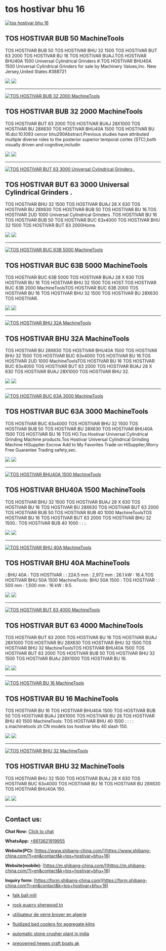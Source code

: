 # tos hostivar bhu 16

<a href="https://swt.shibang-china.com/?l=en&img&k=tos+hostivar+bhu+16" target="_blank">![tos hostivar bhu 16](http://static.shibang-china.com/all-800x300/879.jpg)</a>

## TOS HOSTIVAR BUB 50 MachineTools
TOS HOSTIVAR BUB 50 TOS HOSTIVAR BHU 32 1500 TOS HOSTIVAR BUT 63 2000 TOS HOSTIVAR BU 16 TOS HOSTIVAR BUAJ.TOS HOSTIVAR BHU40A 1500 Universal Cylindrical Grinders #.TOS HOSTIVAR BHU40A 1500 Universal Cylindrical Grinders for sale by Machinery Values,Inc. New Jersey,United States #388721


<a href="https://whatsapp.shibangsoft.com/WhatsApp.php" target="_blank" title="WhatsApp">![](http://static.shibang-china.com/icon/whatsapp.png)</a> <a href="https://swt.shibang-china.com/?l=en&icon&k=tos+hostivar+bhu+16" target="_blank">![](http://static.shibang-china.com/icon/chat-en.png)</a>

---

<a href="https://swt.shibang-china.com/?l=en&img&k=tos+hostivar+bhu+16" target="_blank">![TOS HOSTIVAR BUB 32 2000 MachineTools](http://static.shibang-china.com/all-800x300/1412.jpg)</a>

## TOS HOSTIVAR BUB 32 2000 MachineTools
TOS HOSTIVAR BUT 63 2000 TOS HOSTIVAR BUAJ 28X1000 TOS HOSTIVAR BU 28X630 TOS HOSTIVAR BHU40A 1500 TOS HOSTIVAR BU 16.doi:10.1093 cercor bhu290Abstract.Previous studies have attributed multiple diverse roles to the posterior superior temporal cortex (STC),both visually driven and cognitive,includin


<a href="https://whatsapp.shibangsoft.com/WhatsApp.php" target="_blank" title="WhatsApp">![](http://static.shibang-china.com/icon/whatsapp.png)</a> <a href="https://swt.shibang-china.com/?l=en&icon&k=tos+hostivar+bhu+16" target="_blank">![](http://static.shibang-china.com/icon/chat-en.png)</a>

---

<a href="https://swt.shibang-china.com/?l=en&img&k=tos+hostivar+bhu+16" target="_blank">![TOS HOSTIVAR BUT 63 3000 Universal Cylindrical Grinders .](http://static.shibang-china.com/all-800x300/620.jpg)</a>

## TOS HOSTIVAR BUT 63 3000 Universal Cylindrical Grinders .
TOS HOSTIVAR BHU 32 1500 TOS HOSTIVAR BUAJ 28 X 630 TOS HOSTIVAR BU 28X630 TOS HOSTIVAR BUB 50 TOS HOSTIVAR BU 16.TOS HOSTIVAR 2UD 1000 Universal Cylindrical Grinders .TOS HOSTIVAR BU 16 TOS HOSTIVAR BUB 50 TOS HOSTIVAR BUC 63x4000 TOS HOSTIVAR BHU 32 1500 TOS HOSTIVAR BUT 63 2000Home.


<a href="https://whatsapp.shibangsoft.com/WhatsApp.php" target="_blank" title="WhatsApp">![](http://static.shibang-china.com/icon/whatsapp.png)</a> <a href="https://swt.shibang-china.com/?l=en&icon&k=tos+hostivar+bhu+16" target="_blank">![](http://static.shibang-china.com/icon/chat-en.png)</a>

---

<a href="https://swt.shibang-china.com/?l=en&img&k=tos+hostivar+bhu+16" target="_blank">![TOS HOSTIVAR BUC 63B 5000 MachineTools](http://static.shibang-china.com/all-800x300/552.jpg)</a>

## TOS HOSTIVAR BUC 63B 5000 MachineTools
TOS HOSTIVAR BUC 63B 5000 TOS HOSTIVAR BUAJ 28 X 630 TOS HOSTIVAR BU 16 TOS HOSTIVAR BHU 32 1500 TOS HOST.TOS HOSTIVAR BUC 63B 2000 MachineToolsTOS HOSTIVAR BUC 63B 2000 TOS HOSTIVAR BU 16 TOS HOSTIVAR BHU 32 1500 TOS HOSTIVAR BU 28X630 TOS HOSTIVAR.


<a href="https://whatsapp.shibangsoft.com/WhatsApp.php" target="_blank" title="WhatsApp">![](http://static.shibang-china.com/icon/whatsapp.png)</a> <a href="https://swt.shibang-china.com/?l=en&icon&k=tos+hostivar+bhu+16" target="_blank">![](http://static.shibang-china.com/icon/chat-en.png)</a>

---

<a href="https://swt.shibang-china.com/?l=en&img&k=tos+hostivar+bhu+16" target="_blank">![TOS HOSTIVAR BHU 32A MachineTools](http://static.shibang-china.com/all-800x300/800.jpg)</a>

## TOS HOSTIVAR BHU 32A MachineTools
TOS HOSTIVAR BU 28X630 TOS HOSTIVAR BHU40A 1500 TOS HOSTIVAR BHU 32 1500 TOS HOSTIVAR BUC 63x4000 TOS HOSTIVAR BU 16.TOS HOSTIVAR 2UD 1000 MachineToolsTOS HOSTIVAR BU 16 TOS HOSTIVAR BUC 63x4000 TOS HOSTIVAR BUT 63 2000 TOS HOSTIVAR BUAJ 28 X 630 TOS HOSTIVAR BUAJ 28X1000 TOS HOSTIVAR BHU 32.


<a href="https://whatsapp.shibangsoft.com/WhatsApp.php" target="_blank" title="WhatsApp">![](http://static.shibang-china.com/icon/whatsapp.png)</a> <a href="https://swt.shibang-china.com/?l=en&icon&k=tos+hostivar+bhu+16" target="_blank">![](http://static.shibang-china.com/icon/chat-en.png)</a>

---

<a href="https://swt.shibang-china.com/?l=en&img&k=tos+hostivar+bhu+16" target="_blank">![TOS HOSTIVAR BUC 63A 3000 MachineTools](http://static.shibang-china.com/all-800x300/734.jpg)</a>

## TOS HOSTIVAR BUC 63A 3000 MachineTools
TOS HOSTIVAR BUC 63x4000 TOS HOSTIVAR BHU 32 1500 TOS HOSTIVAR BUB 50 TOS HOSTIVAR BU 28X630 TOS HOSTIVAR BHU40A 1500 TOS HOSTIVAR BU 16 TOS HO.Tos Hostivar Universal Cylindrical Grinding Machine products.Tos Hostivar Universal Cylindrical Grinding Machine HiSupplier Escrow Add to My Favorites Trade on HiSupplier,Worry Free Guarantee Trading safety,sec.


<a href="https://whatsapp.shibangsoft.com/WhatsApp.php" target="_blank" title="WhatsApp">![](http://static.shibang-china.com/icon/whatsapp.png)</a> <a href="https://swt.shibang-china.com/?l=en&icon&k=tos+hostivar+bhu+16" target="_blank">![](http://static.shibang-china.com/icon/chat-en.png)</a>

---

<a href="https://swt.shibang-china.com/?l=en&img&k=tos+hostivar+bhu+16" target="_blank">![TOS HOSTIVAR BHU40A 1500 MachineTools](http://static.shibang-china.com/all-800x300/802.jpg)</a>

## TOS HOSTIVAR BHU40A 1500 MachineTools
TOS HOSTIVAR BHU 32 1500 TOS HOSTIVAR BUAJ 28 X 630 TOS HOSTIVAR BU 16 TOS HOSTIVAR BU 28X630 TOS HOSTIVAR BUT 63 2000 TOS HOSTIVAR BUB 50.TOS HOSTIVAR BUB 40 1000 MachineToolsTOS HOSTIVAR BU 16 TOS HOSTIVAR BUT 63 2000 TOS HOSTIVAR BHU 32 1500.: TOS HOSTIVAR BUB 40 1000 : : :.


<a href="https://whatsapp.shibangsoft.com/WhatsApp.php" target="_blank" title="WhatsApp">![](http://static.shibang-china.com/icon/whatsapp.png)</a> <a href="https://swt.shibang-china.com/?l=en&icon&k=tos+hostivar+bhu+16" target="_blank">![](http://static.shibang-china.com/icon/chat-en.png)</a>

---

<a href="https://swt.shibang-china.com/?l=en&img&k=tos+hostivar+bhu+16" target="_blank">![TOS HOSTIVAR BHU 40A MachineTools](http://static.shibang-china.com/all-800x300/28.jpg)</a>

## TOS HOSTIVAR BHU 40A MachineTools
: BHU 40A : TOS HOSTIVAR : : 224.5 mm : 2,972 mm : 26.1 kW : 16.4.TOS HOSTIVAR BHU 50A 1500 MachineTools: BHU 50A 1500 : TOS HOSTIVAR : : 500 mm : 1,500 mm : 16 kW : 9.5.


<a href="https://whatsapp.shibangsoft.com/WhatsApp.php" target="_blank" title="WhatsApp">![](http://static.shibang-china.com/icon/whatsapp.png)</a> <a href="https://swt.shibang-china.com/?l=en&icon&k=tos+hostivar+bhu+16" target="_blank">![](http://static.shibang-china.com/icon/chat-en.png)</a>

---

<a href="https://swt.shibang-china.com/?l=en&img&k=tos+hostivar+bhu+16" target="_blank">![TOS HOSTIVAR BUT 63 4000 MachineTools](http://static.shibang-china.com/all-800x300/600.jpg)</a>

## TOS HOSTIVAR BUT 63 4000 MachineTools
TOS HOSTIVAR BUT 63 2000 TOS HOSTIVAR BU 16 TOS HOSTIVAR BUAJ 28X1000 TOS HOSTIVAR BU 28X630 TOS HOSTIVAR BHU 32 1500.TOS HOSTIVAR BHU 32 MachineToolsTOS HOSTIVAR BHU40A 1500 TOS HOSTIVAR BUT 63 2000 TOS HOSTIVAR BUB 50 TOS HOSTIVAR BHU 32 1500 TOS HOSTIVAR BUAJ 28X1000 TOS HOSTIVAR BU 16.


<a href="https://whatsapp.shibangsoft.com/WhatsApp.php" target="_blank" title="WhatsApp">![](http://static.shibang-china.com/icon/whatsapp.png)</a> <a href="https://swt.shibang-china.com/?l=en&icon&k=tos+hostivar+bhu+16" target="_blank">![](http://static.shibang-china.com/icon/chat-en.png)</a>

---

<a href="https://swt.shibang-china.com/?l=en&img&k=tos+hostivar+bhu+16" target="_blank">![TOS HOSTIVAR BU 16 MachineTools](http://static.shibang-china.com/all-800x300/932.jpg)</a>

## TOS HOSTIVAR BU 16 MachineTools
TOS HOSTIVAR BU 16 TOS HOSTIVAR BHU40A 1500 TOS HOSTIVAR BUB 50 TOS HOSTIVAR BUAJ 28X1000 TOS HOSTIVAR BU 28.TOS HOSTIVAR BHU 40 1500 MachineTools: TOS HOSTIVAR BHU 40 1500 : : : : s.machinetools zh CN models tos hostivar bhu 40 slash 150.


<a href="https://whatsapp.shibangsoft.com/WhatsApp.php" target="_blank" title="WhatsApp">![](http://static.shibang-china.com/icon/whatsapp.png)</a> <a href="https://swt.shibang-china.com/?l=en&icon&k=tos+hostivar+bhu+16" target="_blank">![](http://static.shibang-china.com/icon/chat-en.png)</a>

---

<a href="https://swt.shibang-china.com/?l=en&img&k=tos+hostivar+bhu+16" target="_blank">![TOS HOSTIVAR BHU 32 MachineTools](http://static.shibang-china.com/all-800x300/782.jpg)</a>

## TOS HOSTIVAR BHU 32 MachineTools
TOS HOSTIVAR BHU 32 1500 TOS HOSTIVAR BUAJ 28 X 630 TOS HOSTIVAR BUC 63x4000 TOS HOSTIVAR BU 16 TOS HOSTIVAR BU 28X630 TOS HOSTIVAR BHU40A 150.

<a href="https://whatsapp.shibangsoft.com/WhatsApp.php" target="_blank" title="WhatsApp">![](http://static.shibang-china.com/icon/whatsapp.png)</a> <a href="https://swt.shibang-china.com/?l=en&icon&k=tos+hostivar+bhu+16" target="_blank">![](http://static.shibang-china.com/icon/chat-en.png)</a>

---
## Contact us:

**Chat Now:** [Click to chat](https://swt.shibang-china.com?l=en&contact&k=tos+hostivar+bhu+16)

**WhatsApp:**  [+8613621919955](https://whatsapp.shibangsoft.com/WhatsApp.php)

**Website(PC):** [https://www.shibang-china.com/](https://www.shibang-china.com/?l=en&contact&k=tos+hostivar+bhu+16)

**Website(mobile):** [https://m.shibang-china.com/](https://m.shibang-china.com/?l=en&contact&k=tos+hostivar+bhu+16)

**Inquiry form:** [https://form.shibang-china.com](https://form.shibang-china.com?l=en&contact&k=tos+hostivar+bhu+16)

* [falk ball mill](../118/falk%20ball%20mill.md)

* [rock quarry sherwood tn](../115/rock%20quarry%20sherwood%20tn.md)

* [utilisateur de verre broyer en algerie](../119/utilisateur%20de%20verre%20broyer%20en%20algerie.md)

* [fluidized bed coolers for aggregate kilns](../119/fluidized%20bed%20coolers%20for%20aggregate%20kilns.md)

* [automatic stone crusher plant in india](../123/automatic%20stone%20crusher%20plant%20in%20india.md)

* [preoowned hewes craft boats ak](../113/preoowned%20hewes%20craft%20boats%20ak.md)